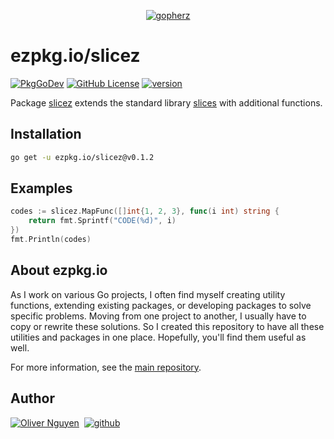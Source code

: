 <div align="center">

[![gopherz](https://ezpkg.io/_/gopherz.svg)](https://ezpkg.io)

</div>

# ezpkg.io/slicez

[![PkgGoDev](https://pkg.go.dev/badge/ezpkg.io/slicez)](https://pkg.go.dev/ezpkg.io/slicez)
[![GitHub License](https://img.shields.io/github/license/ezpkg/slicez)](https://github.com/ezpkg/slicez/tree/main/LICENSE)
[![version](https://img.shields.io/github/v/tag/ezpkg/slicez?label=version)](https://pkg.go.dev/ezpkg.io/slicez?tab=versions)

Package [slicez](https://pkg.go.dev/ezpkg.io/slicez) extends the standard library [slices](https://pkg.go.dev/slices) with additional functions.

## Installation

```sh
go get -u ezpkg.io/slicez@v0.1.2
```

## Examples

```go
codes := slicez.MapFunc([]int{1, 2, 3}, func(i int) string {
    return fmt.Sprintf("CODE(%d)", i)
})
fmt.Println(codes)
```

## About ezpkg.io

As I work on various Go projects, I often find myself creating utility functions, extending existing packages, or developing packages to solve specific problems. Moving from one project to another, I usually have to copy or rewrite these solutions. So I created this repository to have all these utilities and packages in one place. Hopefully, you'll find them useful as well.

For more information, see the [main repository](https://github.com/ezpkg/ezpkg).

## Author

[![Oliver Nguyen](https://olivernguyen.io/_/badge.svg)](https://olivernguyen.io)&nbsp;&nbsp;[![github](https://img.shields.io/badge/GitHub-100000?style=for-the-badge&logo=github&logoColor=white)](https://github.com/iOliverNguyen)
